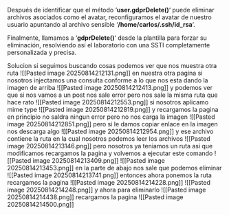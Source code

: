 Después de identificar que el método ‘**user.gdprDelete()**‘ puede eliminar archivos asociados como el avatar, reconfiguramos el avatar de nuestro usuario apuntando al archivo sensible ‘**/home/carlos/.ssh/id_rsa**‘.

Finalmente, llamamos a ‘**gdprDelete()**‘ desde la plantilla para forzar su eliminación, resolviendo así el laboratorio con una SSTI completamente personalizada y precisa.

Solucion
si seguimos buscando cosas podemos ver que nos muestra otra ruta
![[Pasted image 20250814212131.png]]
en nuestra otra pagina si nosotros injectamos una consulta conforme a lo que nos esta dando la imagen de arriba
![[Pasted image 20250814212413.png]]
y podemos ver que si nos vamos a un post nos sale error pero nos sale la misma ruta que hace rato
![[Pasted image 20250814212553.png]]
si nosotros aplicamo mime type
![[Pasted image 20250814212819.png]]
y recargamos la pagina en principio no saldra ningun error pero no nos carga la imagen
![[Pasted image 20250814212851.png]]
pero si le damos copiar enlace en la imagen nos descarga algo
![[Pasted image 20250814212954.png]]
y ese archivo contiene la ruta en la cual nosotros podemos leer los archivos
![[Pasted image 20250814213146.png]]
pero nosotros ya teniamos un ruta asi que modificamos recargamos la pagina y volvemos a ejecutar este comando
![[Pasted image 20250814213409.png]]
![[Pasted image 20250814213453.png]]
en la parte de abajo nos sale que podemos eliminar 
![[Pasted image 20250814213741.png]]
entonces ahora ponemos la ruta recargamos la pagina
![[Pasted image 20250814214228.png]]
![[Pasted image 20250814214248.png]]
y ahora para eliminarlo 
![[Pasted image 20250814214438.png]]
recargamos la pagina
![[Pasted image 20250814214500.png]]
